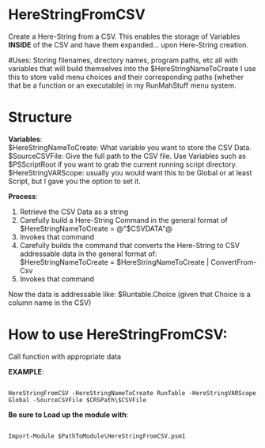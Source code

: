 # HereStringFromCSV
Create a Here-String from a CSV.  This enables the storage of Variables **INSIDE** of the CSV and have them expanded... upon Here-String creation.

#Uses:
Storing filenames, directory names, program paths, etc all with variables that will build themselves into the $HereStringNameToCreate
I use this to store valid menu choices and their corresponding paths (whether that be a function or an executable) in my RunMahStuff menu system.

# Structure
**Variables**:  
$HereStringNameToCreate: What variable you want to store the CSV Data.  
$SourceCSVFile: Give the full path to the CSV file.  Use Variables such as $PSScriptRoot if you want to grab the current running script directory.  
$HereStringVARScope: usually you would want this to be Global or at least Script, but I gave you the option to set it.

**Process**:  
1) Retrieve the CSV Data as a string  
2) Carefully build a Here-String Command in the general format of  
$HereStringNameToCreate = @"$CSVDATA"@  
3) Invokes that command  
4) Carefully builds the command that converts the Here-String to CSV addressable data in the general format of:  
$HereStringNameToCreate = $HereStringNameToCreate | ConvertFrom-Csv  
5) Invokes that command

Now the data is addressable like: $Runtable.Choice (given that Choice is a column name in the CSV)

# How to use HereStringFromCSV:  
Call function with appropriate data

**EXAMPLE**:
<pre><code>
HereStringFromCSV -HereStringNameToCreate RunTable -HereStringVARScope Global -SourceCSVFile $CRSPath\$CSVFile
</code></pre>

**Be sure to Load up the module with**:  
<pre><code>
Import-Module $PathToModule\HereStringFromCSV.psm1 
</code></pre>
